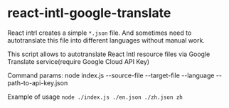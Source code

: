 # react-intl-google-translate
React intrl creates a simple `*.json` file. And sometimes need to autotranslate this file into different languages without manual work.

This script allows to autotranslate React Intl resource files via Google Translate service(require Google Cloud API Key)

Command params: node index.js --source-file --target-file --language --path-to-api-key.json 

Example of usage  `node ./index.js ./en.json ./zh.json zh`
